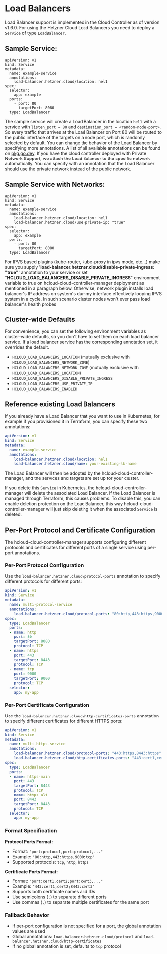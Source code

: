 # Load Balancers

Load Balancer support is implemented in the Cloud Controller as of
version v1.6.0. For using the Hetzner Cloud Load Balancers you need to
deploy a `Service` of type `LoadBalancer`.

## Sample Service:

```
apiVersion: v1
kind: Service
metadata:
  name: example-service
  annotations:
    load-balancer.hetzner.cloud/location: hel1
spec:
  selector:
    app: example
  ports:
    - port: 80
      targetPort: 8080
  type: LoadBalancer
```

The sample service will create a Load Balancer in the location `hel1`
with a service with `listen_port = 80` and `destination_port = <random-node-port>`. So
every traffic that arrives at the Load Balancer on Port 80 will be
routed to the public interface of the targets on a node port, which is randomly selected by default. You can
change the behavior of the Load Balancer by specifying more annotations.
A list of all available annotations can be found on
[pkg.go.dev](https://pkg.go.dev/github.com/hetznercloud/hcloud-cloud-controller-manager/internal/annotation#Name).
If you have the cloud controller deployed with Private Network Support,
we attach the Load Balancer to the specific network automatically. You
can specify with an annotation that the Load Balancer should use the
private network instead of the public network.

## Sample Service with Networks:

```
apiVersion: v1
kind: Service
metadata:
  name: example-service
  annotations:
    load-balancer.hetzner.cloud/location: hel1
    load-balancer.hetzner.cloud/use-private-ip: "true"
spec:
  selector:
    app: example
  ports:
    - port: 80
      targetPort: 8080
  type: LoadBalancer
```

For IPVS based plugins (kube-router, kube-proxy in ipvs mode, etc...) make sure you
supply '**load-balancer.hetzner.cloud/disable-private-ingress: "true"**' annotation
to your service or set "**HCLOUD_LOAD_BALANCERS_DISABLE_PRIVATE_INGRESS**" environment variable
to true on hcloud-cloud-controller-manager deployment as mentioned in a paragraph below. Otherwise, network
plugin installs load balancer's IP address on system's dummy interface effectively
looping IPVS system in a cycle. In such scenario cluster nodes won't ever pass load balancer's health probes

## Cluster-wide Defaults

For convenience, you can set the following environment variables as cluster-wide defaults, so you don't have to set them on each load balancer service. If a load balancer service has the corresponding annotation set, it overrides the default.

- `HCLOUD_LOAD_BALANCERS_LOCATION` (mutually exclusive with `HCLOUD_LOAD_BALANCERS_NETWORK_ZONE`)
- `HCLOUD_LOAD_BALANCERS_NETWORK_ZONE` (mutually exclusive with `HCLOUD_LOAD_BALANCERS_LOCATION`)
- `HCLOUD_LOAD_BALANCERS_DISABLE_PRIVATE_INGRESS`
- `HCLOUD_LOAD_BALANCERS_USE_PRIVATE_IP`
- `HCLOUD_LOAD_BALANCERS_ENABLED`

## Reference existing Load Balancers

If you already have a Load Balancer that you want to use in Kubernetes, for
example if you provisioned it in Terraform, you can specify these two
annotations:

```yaml
apiVersion: v1
kind: Service
metadata:
  name: example-service
  annotations:
    load-balancer.hetzner.cloud/location: hel1
    load-balancer.hetzner.cloud/name: your-existing-lb-name
```

The Load Balancer will then be adopted by the hcloud-cloud-controller-manager,
and the services and targets are set up for your cluster.

If you delete this `Service` in Kubernetes, the hcloud-cloud-controller-manager
will delete the associated Load Balancer. If the Load Balancer is managed
through Terraform, this causes problems. To disable this, you can enable
deletion protection on the Load Balancer, this way hcloud-cloud-controller-manager
will just skip deleting it when the associated `Service` is deleted.

## Per-Port Protocol and Certificate Configuration

The hcloud-cloud-controller-manager supports configuring different protocols and certificates for different ports of a single service using per-port annotations.

### Per-Port Protocol Configuration

Use the `load-balancer.hetzner.cloud/protocol-ports` annotation to specify different protocols for different ports:

```yaml
apiVersion: v1
kind: Service
metadata:
  name: multi-protocol-service
  annotations:
    load-balancer.hetzner.cloud/protocol-ports: "80:http,443:https,9000:tcp"
spec:
  type: LoadBalancer
  ports:
  - name: http
    port: 80
    targetPort: 8080
    protocol: TCP
  - name: https
    port: 443
    targetPort: 8443
    protocol: TCP
  - name: tcp
    port: 9000
    targetPort: 9000
    protocol: TCP
  selector:
    app: my-app
```

### Per-Port Certificate Configuration

Use the `load-balancer.hetzner.cloud/http-certificates-ports` annotation to specify different certificates for different HTTPS ports:

```yaml
apiVersion: v1
kind: Service
metadata:
  name: multi-https-service
  annotations:
    load-balancer.hetzner.cloud/protocol-ports: "443:https,8443:https"
    load-balancer.hetzner.cloud/http-certificates-ports: "443:cert1,cert2;8443:cert3"
spec:
  type: LoadBalancer
  ports:
  - name: https-main
    port: 443
    targetPort: 8443
    protocol: TCP
  - name: https-alt
    port: 8443
    targetPort: 8443
    protocol: TCP
  selector:
    app: my-app
```

### Format Specification

**Protocol Ports Format:**
- Format: `"port:protocol,port:protocol,..."`
- Example: `"80:http,443:https,9000:tcp"`
- Supported protocols: `tcp`, `http`, `https`

**Certificate Ports Format:**
- Format: `"port:cert1,cert2;port:cert3,..."`
- Example: `"443:cert1,cert2;8443:cert3"`
- Supports both certificate names and IDs
- Use semicolons (`;`) to separate different ports
- Use commas (`,`) to separate multiple certificates for the same port

### Fallback Behavior

- If per-port configuration is not specified for a port, the global annotation values are used
- Global annotations: `load-balancer.hetzner.cloud/protocol` and `load-balancer.hetzner.cloud/http-certificates`
- If no global annotation is set, defaults to `tcp` protocol
